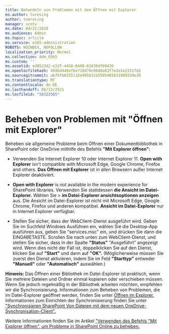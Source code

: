 ```yaml
---
title: Behandeln von Problemen mit dem Öffnen mit Explorer
ms.author: toresing
author: tomresing
manager: scotv
ms.date: 04/21/2020
ms.audience: Admin
ms.topic: article
ms.service: o365-administration
ROBOTS: NOINDEX, NOFOLLOW
localization_priority: Normal
ms.collection: Adm_O365
ms.custom: ''
ms.assetid: ed852342-e33f-4450-8400-63d30df09476
ms.openlocfilehash: 49d6d449af6e718d70c9948a03f7e2e1e21517d2
ms.sourcegitcommit: ab75f66355116e995b3cb5505465b31989339e28
ms.translationtype: MT
ms.contentlocale: de-DE
ms.lasthandoff: 08/13/2021
ms.locfileid: "58323565"
---
```

# <a name="fix-problems-with-open-with-explorer"></a>Beheben von Problemen mit "Öffnen mit Explorer"

Beheben sie allgemeine Probleme beim Öffnen einer Dokumentbibliothek in SharePoint oder OneDrive mithilfe des Befehls **"Mit Explorer öffnen":** 
  
- Verwenden Sie Internet Explorer 10 oder Internet Explorer 11. **Open with Explorer** isn't compatible with Microsoft Edge, Google Chrome, Firefox and others. **Das Öffnen mit Explorer** ist in allen Browsern außer Internet Explorer deaktiviert. 
    
- **Open with Explorer** is not available in the modern experience for SharePoint libraries. Verwenden Sie stattdessen **die Ansicht im Datei-Explorer.** Wählen  Sie \> **im Datei-Explorer ansichtsoptionen anzeigen** aus. Die Ansicht im Datei-Explorer ist nicht mit Microsoft Edge, Google Chrome, Firefox und anderen kompatibel. **Ansicht im Datei-Explorer** nur in Internet Explorer verfügbar. 
    
- Stellen Sie sicher, dass der WebClient-Dienst ausgeführt wird. Geben Sie im Suchfeld Windows Ausführen ein, wählen Sie die Desktop-App ausführen aus, geben Sie "services.msc" ein, und drücken Sie dann die EINGABETASTE. Scrollen Sie nach unten zum WebClient-Dienst, und stellen Sie sicher, dass in der Spalte **"Status"** "Ausgeführt" angezeigt wird. Wenn dies nicht der Fall ist, doppelklicken Sie auf den Dienst, klicken Sie auf **"Start"** und dann auf **"OK".** (Möglicherweise müssen Sie zuerst den Dienst aktivieren, indem Sie im Feld **"Starttyp"** entweder **"Manuell"** oder **"Automatisch"** auswählen.) 
    
**Hinweis:** Das Öffnen einer Bibliothek im Datei-Explorer ist praktisch, wenn Sie mehrere Dateien und Ordner einmal kopieren oder verschieben müssen. Wenn Sie jedoch regelmäßig in der Bibliothek arbeiten möchten, empfehlen wir die Synchronisierung. Informationen zum Beheben von Problemen, die im Datei-Explorer geöffnet werden, finden Sie unter [Öffnen im Explorer.](https://go.microsoft.com/fwlink/?linkid=871665) Informationen zum Einrichten der Synchronisierung finden Sie unter ["Synchronisieren SharePoint Von Dateien mit dem neuen OneDrive-Synchronisation-Client".](https://go.microsoft.com/fwlink/?linkid=871666)
  
Weitere Informationen finden Sie im Artikel ["Verwenden des Befehls "Mit Explorer öffnen", um Probleme in SharePoint Online zu beheben.](https://docs.microsoft.com/sharepoint/support/lists-and-libraries/troubleshoot-issues-using-open-with-explorer) 
  

